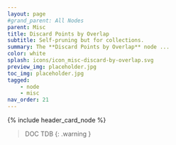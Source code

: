```yaml
---
layout: page
#grand_parent: All Nodes
parent: Misc
title: Discard Points by Overlap
subtitle: Self-pruning but for collections.
summary: The **Discard Points by Overlap** node ...
color: white
splash: icons/icon_misc-discard-by-overlap.svg
preview_img: placeholder.jpg
toc_img: placeholder.jpg
tagged: 
    - node
    - misc
nav_order: 21
---
```


{% include header_card_node %}

> DOC TDB
{: .warning }